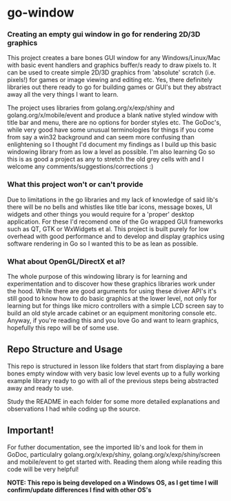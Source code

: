 # go-window

### Creating an empty gui window in go for rendering 2D/3D graphics
This project creates a bare bones GUI window for any Windows/Linux/Mac with basic event handlers 
and graphics buffer/s ready to draw pixels to. It can be used to create simple 2D/3D graphics 
from 'absolute' scratch (i.e. pixels!) for games or image viewing and editing etc.
Yes, there definitely libraries out there ready to go for building games or GUI's but they abstract
away all the very things I want to learn.

The project uses libraries from golang.org/x/exp/shiny and golang.org/x/mobile/event and produce a
blank native styled window with title bar and menu, there are no options for border styles etc.
The GoDoc's, while very good have some unusual terminologies for things if you come from say a win32 background
and can seem more confusing than enlightening so I thought I'd document my findings as I build up this basic 
windowing library from as low a level as possible.
I'm also learning Go so this is as good a project as any to stretch the old grey cells with and I welcome any
comments/suggestions/corrections :)

### What this project won't or can't provide
Due to limitations in the go libraries and my lack of knowledge of said lib's there will
be no bells and whistles like title bar icons, message boxes, UI widgets and other things you
would require for a 'proper' desktop application. For these I'd recomend one of the Go wrapped
GUI frameworks such as QT, GTK or WxWidgets et al.
This project is built purely for low overhead with good performance and to develop and display 
graphics using software rendering in Go so I wanted this to be as lean as possible.

### What about OpenGL/DirectX et al?
The whole purpose of this windowing library is for learning and experimentation and to discover how these
graphics libraries work under the hood. While there are good arguments for using these driver API's it's still good
to know how to do basic graphics at the lower level, not only for learning but for things like micro controllers
with a simple LCD screen say to build an old style arcade cabinet or an equipment monitoring console etc.
Anyway, if you're reading this and you love Go and want to learn graphics, hopefully this repo will be of some use.

## Repo Structure and Usage
This repo is structured in lesson like folders that start from displaying a bare bones empty window with
very basic low level events up to a fully working example library ready to go with all of the previous steps
being abstracted away and ready to use.

Study the README in each folder for some more detailed explanations and observations I had while coding
up the source.

## Important!
For futher documentation, see the imported lib's and look for them in GoDoc, particulalry golang.org/x/exp/shiny,
golang.org/x/exp/shiny/screen and mobile/event to get started with. 
Reading them along while reading this code will be very helpful!

__NOTE: This repo is being developed on a Windows OS, as I get time I will confirm/update differences
I find with other OS's__



